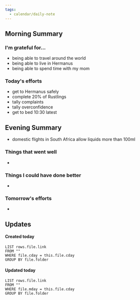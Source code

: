 ```yaml
---
tags:
  - calendar/daily-note
---
```


## Morning Summary

### I'm grateful for...

- being able to travel around the world
- being able to live in Hermanus
- being able to spend time with my mom

### Today's efforts

- get to Hermanus safely
- complete 20% of Rustlings
- tally complaints
- tally overconfidence
- get to bed 10:30 latest

## Evening Summary

- domestic flights in South Africa allow liquids more than 100ml

### Things that went well

-

### Things I could have done better

-

### Tomorrow's efforts

-

## Updates

#### Created today

```dataview
LIST rows.file.link
FROM ""
WHERE file.cday = this.file.cday
GROUP BY file.folder
```

#### Updated today

```dataview
LIST rows.file.link
FROM ""
WHERE file.mday = this.file.cday
GROUP BY file.folder
```
